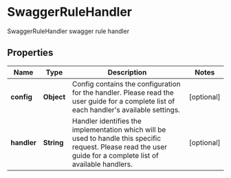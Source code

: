

# SwaggerRuleHandler

SwaggerRuleHandler swagger rule handler

## Properties

Name | Type | Description | Notes
------------ | ------------- | ------------- | -------------
**config** | **Object** | Config contains the configuration for the handler. Please read the user guide for a complete list of each handler&#39;s available settings. |  [optional]
**handler** | **String** | Handler identifies the implementation which will be used to handle this specific request. Please read the user guide for a complete list of available handlers. |  [optional]



